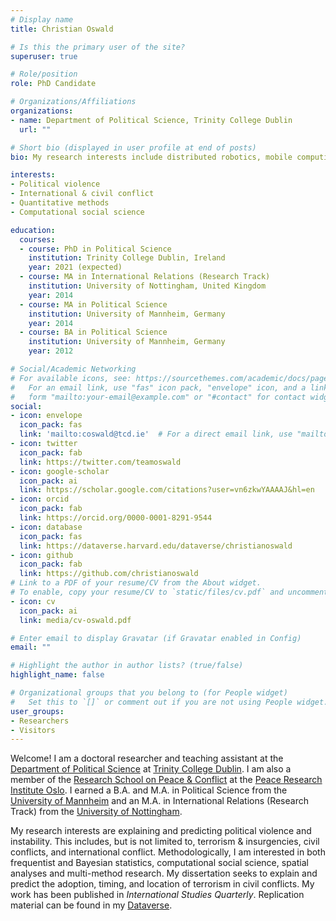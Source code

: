 ```yaml
---
# Display name
title: Christian Oswald

# Is this the primary user of the site?
superuser: true

# Role/position
role: PhD Candidate

# Organizations/Affiliations
organizations:
- name: Department of Political Science, Trinity College Dublin
  url: ""

# Short bio (displayed in user profile at end of posts)
bio: My research interests include distributed robotics, mobile computing and programmable matter.

interests:
- Political violence
- International & civil conflict
- Quantitative methods
- Computational social science

education:
  courses:
  - course: PhD in Political Science
    institution: Trinity College Dublin, Ireland
    year: 2021 (expected)
  - course: MA in International Relations (Research Track)
    institution: University of Nottingham, United Kingdom
    year: 2014
  - course: MA in Political Science
    institution: University of Mannheim, Germany
    year: 2014
  - course: BA in Political Science
    institution: University of Mannheim, Germany
    year: 2012

# Social/Academic Networking
# For available icons, see: https://sourcethemes.com/academic/docs/page-builder/#icons
#   For an email link, use "fas" icon pack, "envelope" icon, and a link in the
#   form "mailto:your-email@example.com" or "#contact" for contact widget.
social:
- icon: envelope
  icon_pack: fas
  link: 'mailto:coswald@tcd.ie'  # For a direct email link, use "mailto:test@example.org"/otherwise /#contact.
- icon: twitter
  icon_pack: fab
  link: https://twitter.com/teamoswald
- icon: google-scholar
  icon_pack: ai
  link: https://scholar.google.com/citations?user=vn6zkwYAAAAJ&hl=en
- icon: orcid
  icon_pack: fab
  link: https://orcid.org/0000-0001-8291-9544
- icon: database
  icon_pack: fas
  link: https://dataverse.harvard.edu/dataverse/christianoswald
- icon: github
  icon_pack: fab
  link: https://github.com/christianoswald
# Link to a PDF of your resume/CV from the About widget.
# To enable, copy your resume/CV to `static/files/cv.pdf` and uncomment the lines below.
- icon: cv
  icon_pack: ai
  link: media/cv-oswald.pdf

# Enter email to display Gravatar (if Gravatar enabled in Config)
email: ""

# Highlight the author in author lists? (true/false)
highlight_name: false

# Organizational groups that you belong to (for People widget)
#   Set this to `[]` or comment out if you are not using People widget.
user_groups:
- Researchers
- Visitors
---
```


Welcome! I am a doctoral researcher and teaching assistant at the [Department of Political Science](https://www.tcd.ie/Political_Science/) at [Trinity College Dublin](https://www.tcd.ie/). I am also a member of the [Research School on Peace & Conflict](http://www.peaceconflictresearch.org/) at the [Peace Research Institute Oslo](https://www.prio.org/).  I earned a B.A. and M.A. in Political Science from the [University of Mannheim](https://www.uni-mannheim.de/en/) and an M.A. in International Relations (Research Track) from the [University of Nottingham](https://www.nottingham.ac.uk/).

My research interests are explaining and predicting political violence and instability. This includes, but is not limited to, terrorism & insurgencies, civil conflicts, and international conflict. Methodologically, I am interested in both frequentist and Bayesian statistics, computational social science, spatial analyses and multi-method research. My dissertation seeks to explain and predict the adoption, timing, and location of terrorism in civil conflicts. My work has been published in *International Studies Quarterly*. Replication material can be found in my [Dataverse](https://dataverse.harvard.edu/dataverse/christianoswald).
